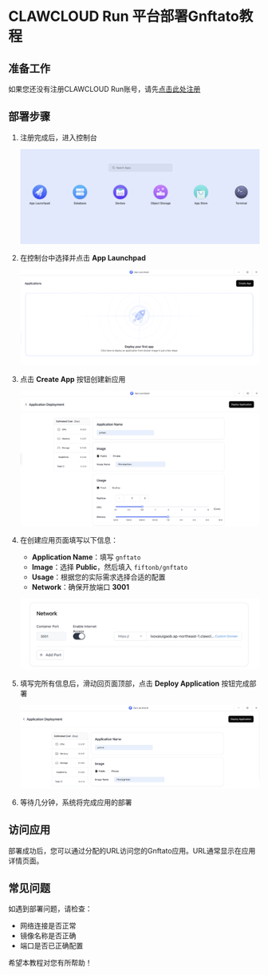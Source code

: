 
# CLAWCLOUD Run 平台部署Gnftato教程

## 准备工作


如果您还没有注册CLAWCLOUD Run账号，请先[点击此处注册](https://console.run.claw.cloud/signin?link=9IOYACCW0AQ4)

## 部署步骤

1. 注册完成后，进入控制台
   
   ![控制台首页](deployimg/001.png)

2. 在控制台中选择并点击 **App Launchpad**
   
   ![App Launchpad入口](deployimg/002.png)

3. 点击 **Create App** 按钮创建新应用
   
   ![创建应用界面](deployimg/003.png)

4. 在创建应用页面填写以下信息：
   - **Application Name**：填写 `gnftato`
   - **Image**：选择 **Public**，然后填入 `fiftonb/gnftato`
   - **Usage**：根据您的实际需求选择合适的配置
   - **Network**：确保开放端口 **3001**
   
   ![网络配置](deployimg/004.png)

5. 填写完所有信息后，滑动回页面顶部，点击 **Deploy Application** 按钮完成部署
   
   ![部署应用](deployimg/005.png)

6. 等待几分钟，系统将完成应用的部署

## 访问应用

部署成功后，您可以通过分配的URL访问您的Gnftato应用。URL通常显示在应用详情页面。

## 常见问题

如遇到部署问题，请检查：
- 网络连接是否正常
- 镜像名称是否正确
- 端口是否已正确配置

希望本教程对您有所帮助！

